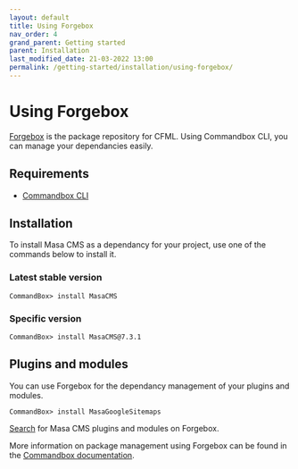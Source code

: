 ```yaml
---
layout: default
title: Using Forgebox
nav_order: 4
grand_parent: Getting started
parent: Installation
last_modified_date: 21-03-2022 13:00
permalink: /getting-started/installation/using-forgebox/
---
```


# Using Forgebox

[Forgebox](https://www.forgebox.io/) is the package repository for CFML. Using Commandbox CLI, you can manage your dependancies easily.

## Requirements
- [Commandbox CLI](https://www.ortussolutions.com/products/commandbox)

## Installation

To install Masa CMS as a dependancy for your project, use one of the commands below to install it.

### Latest stable version

```console
CommandBox> install MasaCMS
```

### Specific version

```console
CommandBox> install MasaCMS@7.3.1
```

## Plugins and modules

You can use Forgebox for the dependancy management of your plugins and modules.

```console
CommandBox> install MasaGoogleSitemaps
```

[Search](https://www.forgebox.io/?search=Masa+cms) for Masa CMS plugins and modules on Forgebox.

More information on package management using Forgebox can be found in the [Commandbox documentation](https://commandbox.ortusbooks.com/package-management/installing-packages).